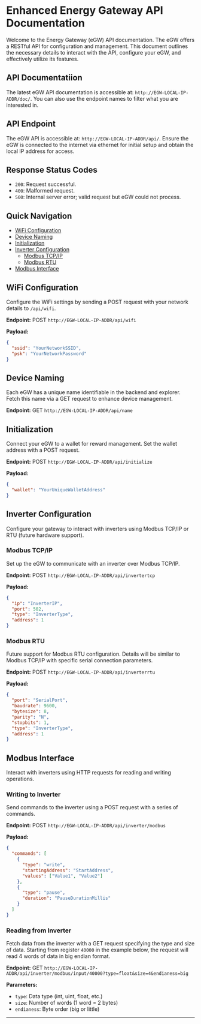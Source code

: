 # Enhanced Energy Gateway API Documentation

Welcome to the Energy Gateway (eGW) API documentation. The eGW offers a RESTful API for configuration and management. This document outlines the necessary details to interact with the API, configure your eGW, and effectively utilize its features. 

## API Documentatiion
The latest eGW API documentation is accessible at: `http://EGW-LOCAL-IP-ADDR/doc/`. You can also use the endpoint names to filter what you are interested in.

## API Endpoint
The eGW API is accessible at: `http://EGW-LOCAL-IP-ADDR/api/`. Ensure the eGW is connected to the internet via ethernet for initial setup and obtain the local IP address for access.

## Response Status Codes
- `200`: Request successful.
- `400`: Malformed request.
- `500`: Internal server error; valid request but eGW could not process.

## Quick Navigation
- [WiFi Configuration](#wifi)
- [Device Naming](#name)
- [Initialization](#initialize)
- [Inverter Configuration](#inverter)
  - [Modbus TCP/IP](#invertertcp)
  - [Modbus RTU](#inverterrtu)
- [Modbus Interface](#modbus)

## WiFi Configuration
Configure the WiFi settings by sending a POST request with your network details to `/api/wifi`.

**Endpoint:** POST `http://EGW-LOCAL-IP-ADDR/api/wifi`

**Payload:**
```json
{
  "ssid": "YourNetworkSSID",
  "psk": "YourNetworkPassword"
}
```

## Device Naming
Each eGW has a unique name identifiable in the backend and explorer. Fetch this name via a GET request to enhance device management.

**Endpoint:** GET `http://EGW-LOCAL-IP-ADDR/api/name`

## Initialization
Connect your eGW to a wallet for reward management. Set the wallet address with a POST request.

**Endpoint:** POST `http://EGW-LOCAL-IP-ADDR/api/initialize`

**Payload:**
```json
{
  "wallet": "YourUniqueWalletAddress"
}
```

## Inverter Configuration
Configure your gateway to interact with inverters using Modbus TCP/IP or RTU (future hardware support).

### Modbus TCP/IP
Set up the eGW to communicate with an inverter over Modbus TCP/IP.

**Endpoint:** POST `http://EGW-LOCAL-IP-ADDR/api/invertertcp`

**Payload:**
```json
{
  "ip": "InverterIP",
  "port": 502,
  "type": "InverterType",
  "address": 1
}
```

### Modbus RTU
Future support for Modbus RTU configuration. Details will be similar to Modbus TCP/IP with specific serial connection parameters.

**Endpoint:** POST `http://EGW-LOCAL-IP-ADDR/api/inverterrtu`

**Payload:**
```json
{
  "port": "SerialPort",
  "baudrate": 9600,
  "bytesize": 8,
  "parity": "N",
  "stopbits": 1,
  "type": "InverterType",
  "address": 1
}
```

## Modbus Interface
Interact with inverters using HTTP requests for reading and writing operations.

### Writing to Inverter
Send commands to the inverter using a POST request with a series of commands.

**Endpoint:** POST `http://EGW-LOCAL-IP-ADDR/api/inverter/modbus`

**Payload:**
```json
{
  "commands": [
    {
      "type": "write",
      "startingAddress": "StartAddress",
      "values": ["Value1", "Value2"]
    },
    {
      "type": "pause",
      "duration": "PauseDurationMillis"
    }
  ]
}
```

### Reading from Inverter
Fetch data from the inverter with a GET request specifying the type and size of data. Starting from register `40000` in the example below, the request will read 4 words of data in big endian format.

**Endpoint:** GET `http://EGW-LOCAL-IP-ADDR/api/inverter/modbus/input/40000?type=float&size=4&endianess=big`

**Parameters:**
- `type`: Data type (int, uint, float, etc.)
- `size`: Number of words (1 word = 2 bytes)
- `endianess`: Byte order (big or little)

---
